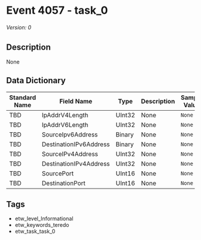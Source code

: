 # Event 4057 - task_0
###### Version: 0

## Description
None

## Data Dictionary
|Standard Name|Field Name|Type|Description|Sample Value|
|---|---|---|---|---|
|TBD|IpAddrV4Length|UInt32|None|`None`|
|TBD|IpAddrV6Length|UInt32|None|`None`|
|TBD|SourceIpv6Address|Binary|None|`None`|
|TBD|DestinationIPv6Address|Binary|None|`None`|
|TBD|SourceIPv4Address|UInt32|None|`None`|
|TBD|DestinationIPv4Address|UInt32|None|`None`|
|TBD|SourcePort|UInt16|None|`None`|
|TBD|DestinationPort|UInt16|None|`None`|

## Tags
* etw_level_Informational
* etw_keywords_teredo
* etw_task_task_0